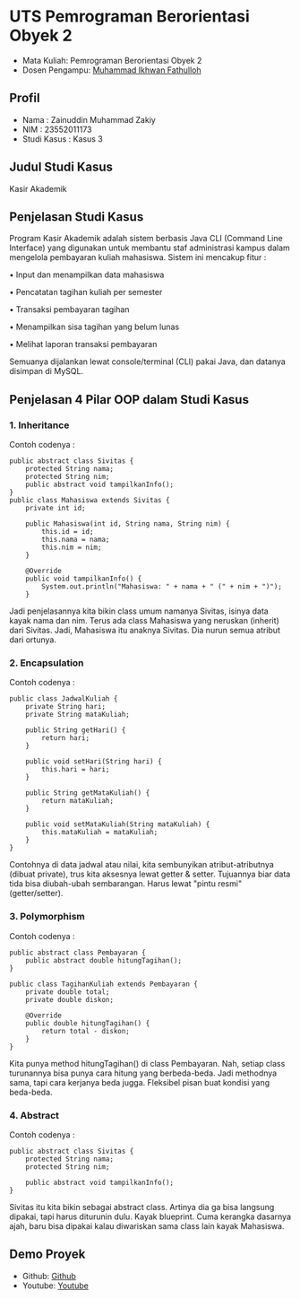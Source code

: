 # UTS Pemrograman Berorientasi Obyek 2
<ul>
  <li>Mata Kuliah: Pemrograman Berorientasi Obyek 2</li>
  <li>Dosen Pengampu: <a href="https://github.com/Muhammad-Ikhwan-Fathulloh">Muhammad Ikhwan Fathulloh</a></li>
</ul>

## Profil
<ul>
  <li>Nama : Zainuddin Muhammad Zakiy</li>
  <li>NIM : 23552011173</li>
  <li>Studi Kasus : Kasus 3</li>
</ul>

## Judul Studi Kasus
<p>Kasir Akademik</p>

## Penjelasan Studi Kasus
<p>Program Kasir Akademik adalah sistem berbasis Java CLI (Command Line Interface) yang digunakan untuk membantu staf administrasi kampus dalam mengelola pembayaran kuliah mahasiswa. Sistem ini mencakup fitur :

•	Input dan menampilkan data mahasiswa

•	Pencatatan tagihan kuliah per semester

•	Transaksi pembayaran tagihan

•	Menampilkan sisa tagihan yang belum lunas

•	Melihat laporan transaksi pembayaran

Semuanya dijalankan lewat console/terminal (CLI) pakai Java, dan datanya disimpan di MySQL.
</p>

## Penjelasan 4 Pilar OOP dalam Studi Kasus

### 1. Inheritance
<p>Contoh codenya : </p>

```
public abstract class Sivitas {
    protected String nama;
    protected String nim;
    public abstract void tampilkanInfo();
}
public class Mahasiswa extends Sivitas {
    private int id;
    
    public Mahasiswa(int id, String nama, String nim) {
        this.id = id;
        this.nama = nama;
        this.nim = nim;
    }

    @Override
    public void tampilkanInfo() {
        System.out.println("Mahasiswa: " + nama + " (" + nim + ")");
    }
```
<p>Jadi penjelasannya kita bikin class umum namanya Sivitas, isinya data kayak nama dan nim. Terus ada class Mahasiswa yang neruskan (inherit) dari Sivitas.
Jadi, Mahasiswa itu anaknya Sivitas. Dia nurun semua atribut dari ortunya.</p>

### 2. Encapsulation
<p>Contoh codenya : </p>

```
public class JadwalKuliah {
    private String hari;
    private String mataKuliah;

    public String getHari() {
        return hari;
    }

    public void setHari(String hari) {
        this.hari = hari;
    }

    public String getMataKuliah() {
        return mataKuliah;
    }

    public void setMataKuliah(String mataKuliah) {
        this.mataKuliah = mataKuliah;
    }
}
```
<p>Contohnya di data jadwal atau nilai, kita sembunyikan atribut-atributnya (dibuat private), trus kita aksesnya lewat getter & setter.
Tujuannya biar data tida bisa diubah-ubah sembarangan. Harus lewat "pintu resmi" (getter/setter).</p>

### 3. Polymorphism
<p>Contoh codenya : </p>

```
public abstract class Pembayaran {
    public abstract double hitungTagihan();
}

public class TagihanKuliah extends Pembayaran {
    private double total;
    private double diskon;

    @Override
    public double hitungTagihan() {
        return total - diskon;
    }
}
```
<p>Kita punya method hitungTagihan() di class Pembayaran. Nah, setiap class turunannya bisa punya cara hitung yang berbeda-beda.
Jadi methodnya sama, tapi cara kerjanya beda jugga. Fleksibel pisan buat kondisi yang beda-beda.</p>

### 4. Abstract
<p>Contoh codenya : </p>

```
public abstract class Sivitas {
    protected String nama;
    protected String nim;

    public abstract void tampilkanInfo();
}
```
<p>Sivitas itu kita bikin sebagai abstract class. Artinya dia ga bisa langsung dipakai, tapi harus diturunin dulu.
Kayak blueprint. Cuma kerangka dasarnya ajah, baru bisa dipakai kalau diwariskan sama class lain kayak Mahasiswa.</p>

## Demo Proyek
<ul>
  <li>Github: <a href="https://github.com/bang-jekk/UTS_PBO2_TIF-K-23B_23552011173">Github</a></li>
  <li>Youtube: <a href="https://youtu.be/OfNJSry8BSs">Youtube</a></li>
</ul>
